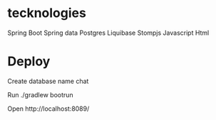 # tecknologies 

Spring Boot
Spring data
Postgres
Liquibase
Stompjs
Javascript 
Html

# Deploy 

Create database name chat

Run ./gradlew bootrun

Open http://localhost:8089/

